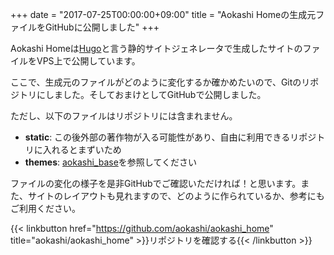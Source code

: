 +++
date = "2017-07-25T00:00:00+09:00"
title = "Aokashi Homeの生成元ファイルをGitHubに公開しました"
+++

Aokashi Homeは[Hugo](http://gohugo.io)と言う静的サイトジェネレータで生成したサイトのファイルをVPS上で公開しています。

ここで、生成元のファイルがどのように変化するか確かめたいので、Gitのリポジトリにしました。そしておまけとしてGitHubで公開しました。

ただし、以下のファイルはリポジトリには含まれません。

- **static**: この後外部の著作物が入る可能性があり、自由に利用できるリポジトリに入れるとまずいため
- **themes**: [aokashi_base](https://github.com/aokashi/aokashi_base)を参照してください

ファイルの変化の様子を是非GitHubでご確認いただければ！と思います。また、サイトのレイアウトも見れますので、どのように作られているか、参考にもご利用ください。

{{< linkbutton href="https://github.com/aokashi/aokashi_home" title="aokashi/aokashi_home" >}}リポジトリを確認する{{< /linkbutton >}}